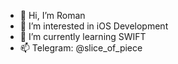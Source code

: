 - 👋 Hi, I’m Roman
- 👀 I’m interested in iOS Development
- 🌱 I’m currently learning SWIFT
- 📫 Telegram: @slice_of_piece

<!---
SpawR/SpawR is a ✨ special ✨ repository because its `README.md` (this file) appears on your GitHub profile.
You can click the Preview link to take a look at your changes.
--->
